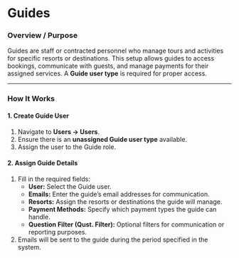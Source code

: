 # Guides

### **Overview / Purpose**

Guides are staff or contracted personnel who manage tours and activities for specific resorts or destinations. This setup allows guides to access bookings, communicate with guests, and manage payments for their assigned services. A **Guide user type** is required for proper access.

***

### **How It Works**

#### **1. Create Guide User**

1. Navigate to **Users → Users**.
2. Ensure there is an **unassigned Guide user type** available.
3. Assign the user to the Guide role.

#### **2. Assign Guide Details**

1. Fill in the required fields:
   * **User:** Select the Guide user.
   * **Emails:** Enter the guide’s email addresses for communication.
   * **Resorts:** Assign the resorts or destinations the guide will manage.
   * **Payment Methods:** Specify which payment types the guide can handle.
   * **Question Filter (Qust. Filter):** Optional filters for communication or reporting purposes.
2. Emails will be sent to the guide during the period specified in the system.

